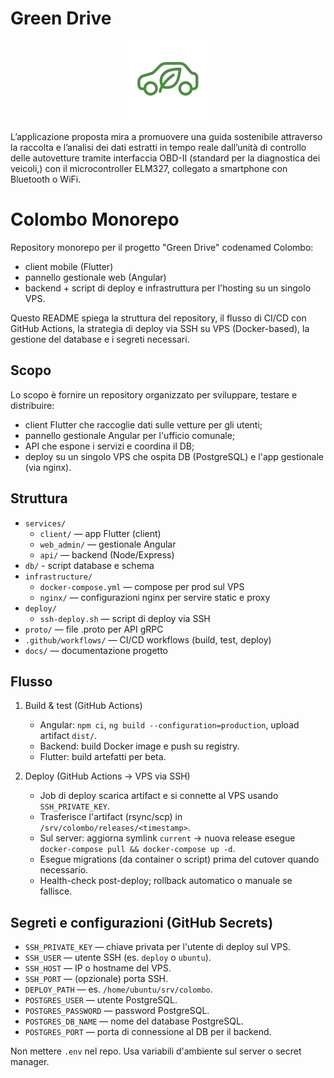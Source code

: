 
# Green Drive

<div align="center">
	<img src="Icon.png" alt="Green Drive Icon" width="128" height="128" />
</div>

L’applicazione proposta mira a promuovere una guida sostenibile attraverso la raccolta e l’analisi dei dati estratti in tempo reale dall’unità di controllo delle autovetture tramite interfaccia OBD-II (standard per la diagnostica dei veicoli,) con il microcontroller ELM327, collegato a smartphone con Bluetooth o WiFi.

# Colombo Monorepo

Repository monorepo per il progetto "Green Drive" codenamed Colombo: 

- client mobile (Flutter)
- pannello gestionale web (Angular) 
- backend + script di deploy e infrastruttura per l'hosting su un singolo VPS.

Questo README spiega la struttura del repository, il flusso di CI/CD con GitHub Actions, la strategia di deploy via SSH su VPS (Docker-based), la gestione del database e i segreti necessari.

## Scopo

Lo scopo è fornire un repository organizzato per sviluppare, testare e distribuire:
- client Flutter che raccoglie dati sulle vetture per gli utenti;
- pannello gestionale Angular per l'ufficio comunale;
- API che espone i servizi e coordina il DB;
- deploy su un singolo VPS che ospita DB (PostgreSQL) e l'app gestionale (via nginx).

## Struttura

- `services/`
	- `client/` — app Flutter (client)
	- `web_admin/` — gestionale Angular
	- `api/` — backend (Node/Express)
- `db/` - script database e schema
- `infrastructure/`
	- `docker-compose.yml` — compose per prod sul VPS
	- `nginx/` — configurazioni nginx per servire static e proxy
- `deploy/`
	- `ssh-deploy.sh` — script di deploy via SSH
- `proto/` — file .proto per API gRPC
- `.github/workflows/` — CI/CD workflows (build, test, deploy)
- `docs/` — documentazione progetto

## Flusso

1. Build & test (GitHub Actions)
	 - Angular: `npm ci`, `ng build --configuration=production`, upload artifact `dist/`.
	 - Backend: build Docker image e push su registry.
	 - Flutter: build artefatti per beta.

2. Deploy (GitHub Actions -> VPS via SSH)
	 - Job di deploy scarica artifact e si connette al VPS usando `SSH_PRIVATE_KEY`.
	 - Trasferisce l'artifact (rsync/scp) in `/srv/colombo/releases/<timestamp>`.
	 - Sul server: aggiorna symlink `current` -> nuova release esegue `docker-compose pull && docker-compose up -d`.
	 - Esegue migrations (da container o script) prima del cutover quando necessario.
	 - Health-check post-deploy; rollback automatico o manuale se fallisce.

## Segreti e configurazioni (GitHub Secrets)

- `SSH_PRIVATE_KEY` — chiave privata per l'utente di deploy sul VPS.
- `SSH_USER` — utente SSH (es. `deploy` o `ubuntu`).
- `SSH_HOST` — IP o hostname del VPS.
- `SSH_PORT` — (opzionale) porta SSH.
- `DEPLOY_PATH` — es. `/home/ubuntu/srv/colombo`.
- `POSTGRES_USER` — utente PostgreSQL.
- `POSTGRES_PASSWORD` — password PostgreSQL.
- `POSTGRES_DB_NAME` — nome del database PostgreSQL.
- `POSTGRES_PORT` — porta di connessione al DB per il backend.

Non mettere `.env` nel repo. Usa variabili d'ambiente sul server o secret manager.
